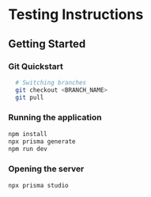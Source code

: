 # Testing Instructions

## Getting Started

### Git Quickstart

```bash
  # Switching branches
  git checkout <BRANCH_NAME>
  git pull
```

### Running the application

```bash
npm install
npx prisma generate
npm run dev
```

### Opening the server

```bash
npx prisma studio
```

